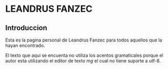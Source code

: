 # LEANDRUS FANZEC


## Introduccion

Esta es la pagina personal de Leandrus Fanzec para todos aquellos que
la hayan encontrado.

El texto que aqui se encuenta no utiliza los acentos gramaticales
porque el autor esta utilizando el editor de texto *mg* el cual no
tiene suporte a utf-8.
